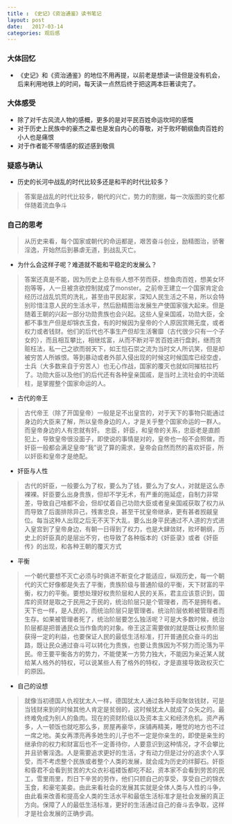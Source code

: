 ```yaml
---
title : 《史记》《资治通鉴》读书笔记
layout: post
date:   2017-03-14 
categories: 观后感
---
```


###  大体回忆

* 《史记》和《资治通鉴》的地位不用再提，以前老是想读一读但是没有机会，后来利用地铁上的时间，每天读一点然后终于把这两本巨著读完了。

### 大体感受 

* 除了对千古风流人物的感概，更多的是对平民百姓命运坎坷的感慨
* 对于历史上民族中的豪杰之辈也是发自内心的尊敬，对于败坏朝纲鱼肉百姓的小人也是痛恨
* 对于作者能不带情感的叙述感到敬佩

### 疑惑与确认

* 历史的长河中战乱的时代比较多还是和平的时代比较多？
> 答案是战乱的时代比较多，朝代的兴亡，势力的割据，每一次版图的变化都伴随着流血争斗

### 自己的思考

> 从历史来看，每个国家或朝代的命运都是，艰苦奋斗创业，励精图治，骄奢淫逸，开始然后到暴虐无道，到战乱灭亡。

* 为什么会这样子呢？难道就不能和平稳定的发展么？

> 答案还真是不能，因为历史上总有些人想不劳而获，想鱼肉百姓，想美女环抱等等，人一旦被贪欲控制就成了monster。之前帝王建立一个国家肯定会经历过战乱饥荒的洗礼，甚至由平民起家，深知人民生活之不易，所以会特别珍惜注意人民的生活水平，然后励精图治发展生产使国家强大起来。但是随着王朝的兴起一部分功勋贵族也会兴起。这些人皇亲国戚，功勋大臣，全都不事生产但是却锦衣玉食，有的时候因为皇帝的个人原因赏赐无度，或者权力或者钱财。他们的后代也不事生产但却生活奢靡（古代很少只有一个子女的），而且相互攀比，相继炫富，从而不断对平苦百姓进行盘剥，继而贪赃枉法，私一己之欲而弱天下，如王恺石崇之流为当时文人所讥笑，但是却被穷苦人所嫉恨。等到暴动或者外部入侵出现的时候这时候国库已经空虚，士兵（大多数来自于穷苦人）也无心作战，国家的覆灭也就如同摧枯拉朽了。功勋大臣以及他们的后代还有各种皇亲国戚，是当时上流社会的中流砥柱，是掌握整个国家命运的人。


* 古代的帝王

> 古代帝王（除了开国皇帝）一般是足不出皇宫的，对于天下的事物只能通过身边的大臣来了解，所以皇帝身边的人，才是关乎整个国家命运的一群人。而皇帝身边的人有忠就有奸。
忠臣，奸臣，和皇帝的关系，忠臣老是直颜犯上，导致皇帝很没面子，即使说的事情是对的，皇帝也一般不会照做，而奸臣一般都会满足皇帝“我”说了算的需求，皇帝会自然而然的喜欢奸臣，所以奸臣和皇帝才是绝配。

* 奸臣与人性

> 古代的奸臣，一般要么为了权，要么为了钱，要么为了女人，对就是这么赤裸裸。奸臣要么出身贵族，但却不学无术，有严重的拖延症，自制力非常差，导致自己啥都不会，但却仗着自己功勋大臣或者皇亲国戚获取了权力从而导致了后面排除异己，残害忠良，甚至干扰皇帝继承，更有甚者觊觎皇位。每当这种人出现之后无不天下大乱，要么出身平民通过不人道的方式进入皇宫到了皇帝身边，有朝一日得到了权力，也是大肆敛财，败坏朝纲，历史上的奸臣真的是层出不穷，也导致了各种版本的《奸臣录》或者《奸臣传》的出现，和各种王朝的覆灭方式

* 平衡
> 一个朝代要想不灭亡必须与时俱进不断变化才能适应，纵观历史，每一个朝代的灭亡好像都是失去了平衡，贵族阶级与普通阶级的平衡，天下财富的平衡，权力的平衡。要想处理好权贵阶层和人民的关系，君主应该意识到，国库的资财是取之于民用之于民的，统治阶层只是个管理者，而不是拥有者。天下也一样，是人民的，而统治阶层只是管理者。统治阶层依赖被管理者而生存。如果被管理者死了，统治阶层要怎么独活呢？可是大多数时候，统治阶层都是把普通民众当作鱼肉的对象。帝王这正需要做的就是既让权贵阶层获得一定的利益，也要保证人民的最低生活标准，打开普通民众奋斗的出路，既让民众通过奋斗可以转化为贵族，也要让贵族因为不努力而沦落为平民。帝王要平衡各方的势力，不能使某一方势力独大，不能因为亲近某人就给某人格外的特权，可以说某些人有了格外的特权，才是直接导致政权灭亡的原因。


* 自己的设想
> 就像当初德国人仇视犹太人一样，德国犹太人通过各种手段聚敛钱财，可是当钱财来到的时候其他人肯定是贫弱的，这时候犹太人就成了众矢之的。最终难免成为别人的鱼肉。现在的资财阶级以及资本主义和经济危机。资产再多，人一顿饭也就吃那么多，房屋再豪华，床铺再精美，睡觉的地方也不过一席之地。美女再漂亮再多她生的儿子也不一定是你亲生的，即使是亲生的继承你的权力和财富后也不一定善待你，人要意识到这种情况，才不会攀比并且骄奢淫逸。人是需要追求更好的生活，才有动力但是过分的追求个人享受，而不考虑整个民族或者整个人类的发展，就会成为历史的绊脚石。奸臣和昏君不会看到贫苦的大众衣衫褴褛饭都吃不起，资本家不会看到劳苦的民工，雪里雨里，烈日下辛苦的劳作，他们只顾自己的享受，享受自己的锦衣玉食，和豪宅美妾。由此来看社会的发展其实就是全体人类与人性的斗争，由此看来改善和提高全人类的生活水平和最低生活标准才是社会发展的真正方向。保障了人的最低生活标准，更好的生活通过自己的奋斗去争取，这样才是社会发展的正确步调。

